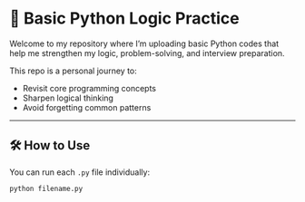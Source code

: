 # 🐍 Basic Python Logic Practice

Welcome to my repository where I’m uploading basic Python codes that help me strengthen my logic, problem-solving, and interview preparation.

This repo is a personal journey to:
- Revisit core programming concepts
- Sharpen logical thinking
- Avoid forgetting common patterns

---

## 🛠 How to Use

You can run each `.py` file individually:

```bash
python filename.py
